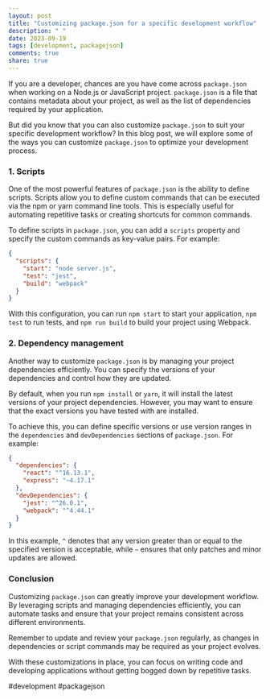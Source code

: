 ```yaml
---
layout: post
title: "Customizing package.json for a specific development workflow"
description: " "
date: 2023-09-19
tags: [development, packagejson]
comments: true
share: true
---
```


If you are a developer, chances are you have come across `package.json` when working on a Node.js or JavaScript project. `package.json` is a file that contains metadata about your project, as well as the list of dependencies required by your application.

But did you know that you can also customize `package.json` to suit your specific development workflow? In this blog post, we will explore some of the ways you can customize `package.json` to optimize your development process.

### 1. Scripts

One of the most powerful features of `package.json` is the ability to define scripts. Scripts allow you to define custom commands that can be executed via the npm or yarn command line tools. This is especially useful for automating repetitive tasks or creating shortcuts for common commands.

To define scripts in `package.json`, you can add a `scripts` property and specify the custom commands as key-value pairs. For example:

```json
{
  "scripts": {
    "start": "node server.js",
    "test": "jest",
    "build": "webpack"
  }
}
```

With this configuration, you can run `npm start` to start your application, `npm test` to run tests, and `npm run build` to build your project using Webpack.

### 2. Dependency management

Another way to customize `package.json` is by managing your project dependencies efficiently. You can specify the versions of your dependencies and control how they are updated.

By default, when you run `npm install` or `yarn`, it will install the latest versions of your project dependencies. However, you may want to ensure that the exact versions you have tested with are installed.

To achieve this, you can define specific versions or use version ranges in the `dependencies` and `devDependencies` sections of `package.json`. For example:

```json
{
  "dependencies": {
    "react": "^16.13.1",
    "express": "~4.17.1"
  },
  "devDependencies": {
    "jest": "^26.0.1",
    "webpack": "^4.44.1"
  }
}
```

In this example, `^` denotes that any version greater than or equal to the specified version is acceptable, while `~` ensures that only patches and minor updates are allowed.

### Conclusion

Customizing `package.json` can greatly improve your development workflow. By leveraging scripts and managing dependencies efficiently, you can automate tasks and ensure that your project remains consistent across different environments.

Remember to update and review your `package.json` regularly, as changes in dependencies or script commands may be required as your project evolves.

With these customizations in place, you can focus on writing code and developing applications without getting bogged down by repetitive tasks. 

#development #packagejson